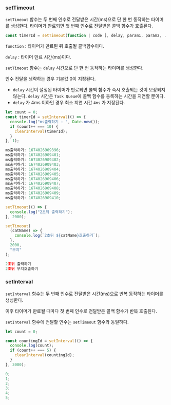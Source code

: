 ### setTimeout

`setTimeout` 함수는 두 번째 인수로 전달받은 시간(ms)으로 단 한 번 동작하는 타이머를 생성한다.
타이머가 만료되면 첫 번째 인수로 전달받은 콜백 함수가 호출된다.

```jsx
const timerId = setTimeout(function | code [, delay, param1, param2, ...]);
```

`function` : 타이머가 만료된 뒤 호출될 콜백함수이다.

`delay` : 타이머 만료 시간(ms)이다.

`setTimeout` 함수는 `delay` 시간으로 단 한 번 동작하는 타이머를 생성한다.

인수 전달을 생략하는 경우 기본값 0이 지정된다.

- `delay` 시간이 설정된 타이머가 만료되면 콜백 함수가 즉시 호출되는 것이 보장되지 않는다.
  `delay` 시간은 `Task Queue`에 콜백 함수를 등록하는 시간을 지연할 뿐이다.
- `delay` 가 4ms 이하인 경우 최소 지연 시간 `4ms` 가 지정된다.

```jsx
let count = 0;
const timerId = setInterval(() => {
  console.log("ms출력하기 : ", Date.now());
  if (count++ === 10) {
    clearInterval(timerId);
  }
}, 1);

ms출력하기: 1674026909396;
ms출력하기: 1674026909401;
ms출력하기: 1674026909402;
ms출력하기: 1674026909403;
ms출력하기: 1674026909404;
ms출력하기: 1674026909405;
ms출력하기: 1674026909406;
ms출력하기: 1674026909407;
ms출력하기: 1674026909408;
ms출력하기: 1674026909409;
ms출력하기: 1674026909410;
```

```jsx
setTimeout(() => {
  console.log("2초뒤 출력하기");
}, 2000);

setTimeout(
  (catName) => {
    console.log(`2초뒤 ${catName}호출하기`);
  },
  2000,
  "무지"
);

2초뒤 출력하기
2초뒤 무지호출하기
```

### setInterval

`setInterval` 함수는 두 번째 인수로 전달받은 시간(ms)으로 반복 동작하는 타이머를 생성한다.

이후 타이머가 만료될 때마다 첫 번째 인수로 전달받은 콜백 함수가 반복 호출된다.

`setInterval` 함수에 전달할 인수는 `setTimeout` 함수와 동일하다.

```jsx
let count = 0;

const countingId = setInterval(() => {
  console.log(count);
  if (count++ === 5) {
    clearInterval(countingId);
  }
}, 3000);

0;
1;
2;
3;
4;
5;
```
